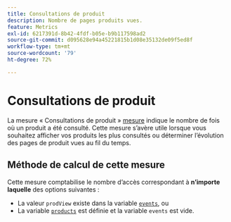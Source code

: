 ```yaml
---
title: Consultations de produit
description: Nombre de pages produits vues.
feature: Metrics
exl-id: 6217391d-8b42-4fdf-b05e-b9b117598ad2
source-git-commit: d095628e94a45221815b1d08e35132de09f5ed8f
workflow-type: tm+mt
source-wordcount: '79'
ht-degree: 72%

---
```


# Consultations de produit

La mesure « Consultations de produit » [mesure](overview.md) indique le nombre de fois où un produit a été consulté. Cette mesure s’avère utile lorsque vous souhaitez afficher vos produits les plus consultés ou déterminer l’évolution des pages de produit vues au fil du temps.

## Méthode de calcul de cette mesure

Cette mesure comptabilise le nombre d’accès correspondant à **n’importe laquelle** des options suivantes :

* La valeur `prodView` existe dans la variable [`events`](/help/implement/vars/page-vars/events/events-overview.md), ou
* La variable [`products`](/help/implement/vars/page-vars/products.md) est définie et la variable `events` est vide.
